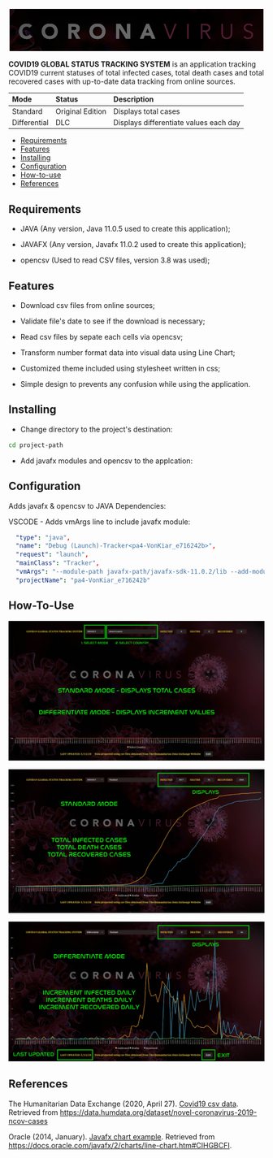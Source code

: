 <p align = "center">
    <img width="500" height="auto" src="tracker/images/Logo.jpg" alt="Logo" />
</p>

**COVID19 GLOBAL STATUS TRACKING SYSTEM** is an application tracking COVID19 current statuses of total infected cases, total death cases and total recovered cases with up-to-date data tracking from online sources.

| Mode            | Status                            | Description |
| :----------------- | :-------------------------------- | :------------------ |
| Standard           | Original Edition               | Displays total cases               |
| Differential       | DLC                            | Displays differentiate values each day|

<!-- [![first](tracker/images/firstShot.jpg)](tracker/images/firstShot.jpg) -->

* [Requirements](#requirements)
* [Features](#features)
* [Installing](#installing)
* [Configuration](#configuration)
* [How-to-use](#how-to-use)
* [References](#references)

## Requirements

* JAVA (Any version, Java 11.0.5 used to create this application);

* JAVAFX (Any version, Javafx 11.0.2 used to create this application);

* opencsv (Used to read CSV files, version 3.8 was used);

## Features

* Download csv files from online sources;

* Validate file's date to see if the download is necessary;

* Read csv files by sepate each cells via opencsv;

* Transform number format data into visual data using Line Chart;

* Customized theme included using stylesheet written in css;

* Simple design to prevents any confusion while using the application.

## Installing

* Change directory to the project's destination:

```bash
cd project-path
```

* Add javafx modules and opencsv to the applcation:

## Configuration

Adds javafx & opencsv to JAVA Dependencies:

VSCODE - Adds vmArgs line to include javafx module:

```yml
  "type": "java",
  "name": "Debug (Launch)-Tracker<pa4-VonKiar_e716242b>",
  "request": "launch",
  "mainClass": "Tracker",
  "vmArgs": "--module-path javafx-path/javafx-sdk-11.0.2/lib --add-modules javafx.controls,javafx.fxml",
  "projectName": "pa4-VonKiar_e716242b"
```

## How-To-Use

[![htu1](tracker/images/htu1.jpg)](tracker/images/htu1.jpg)

[![htu2](tracker/images/htu2.jpg)](tracker/images/htu2.jpg)

[![htu3](tracker/images/htu3.jpg)](tracker/images/htu3.jpg)

## References

The Humanitarian Data Exchange (2020, April 27). [Covid19 csv data](https://data.humdata.org/dataset/novel-coronavirus-2019-ncov-cases). Retrieved from https://data.humdata.org/dataset/novel-coronavirus-2019-ncov-cases

Oracle (2014, January). [Javafx chart example](https://docs.oracle.com/javafx/2/charts/line-chart.htm#CIHGBCFI). Retrieved from https://docs.oracle.com/javafx/2/charts/line-chart.htm#CIHGBCFI.